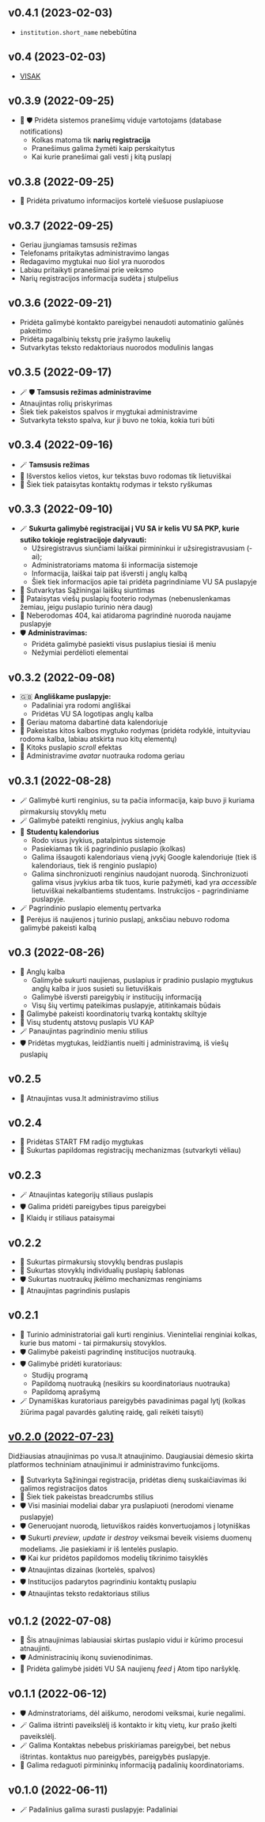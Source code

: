 ## v0.4.1 (2023-02-03)

* `institution.short_name` nebebūtina

## v0.4 (2023-02-03)

* [VISAK](https://github.com/vu-sa/vusa.lt/pull/122)

## v0.3.9 (2022-09-25)

*   🌟 🛡 Pridėta sistemos pranešimų viduje vartotojams (database notifications)
    *   Kolkas matoma tik **narių registracija**
    *   Pranešimus galima žymėti kaip perskaitytus
    *   Kai kurie pranešimai gali vesti į kitą puslapį

## v0.3.8 (2022-09-25)

*   🌟 Pridėta privatumo informacijos kortelė viešuose puslapiuose

## v0.3.7 (2022-09-25)

*   Geriau įjungiamas tamsusis režimas
*   Telefonams pritaikytas administravimo langas
*   Redagavimo mygtukai nuo šiol yra nuorodos
*   Labiau pritaikyti pranešimai prie veiksmo
*   Narių registracijos informacija sudėta į stulpelius

## v0.3.6 (2022-09-21)

*   Pridėta galimybė kontakto pareigybei nenaudoti automatinio galūnės pakeitimo
*   Pridėta pagalbinių tekstų prie įrašymo laukelių
*   Sutvarkytas teksto redaktoriaus nuorodos modulinis langas

## v0.3.5 (2022-09-17)

*   🪄 🛡 **Tamsusis režimas administravime**
*   Atnaujintas rolių priskyrimas
*   Šiek tiek pakeistos spalvos ir mygtukai administravime
*   Sutvarkyta teksto spalva, kur ji buvo ne tokia, kokia turi būti

## v0.3.4 (2022-09-16)

*   🪄 **Tamsusis režimas**
*   🐛 Išverstos kelios vietos, kur tekstas buvo rodomas tik lietuviškai
*   🐛 Šiek tiek pataisytas kontaktų rodymas ir teksto ryškumas

## v0.3.3 (2022-09-10)

*   🪄 **Sukurta galimybė registracijai į VU SA ir kelis VU SA PKP, kurie sutiko tokioje registracijoje dalyvauti:**
    *   Užsiregistravus siunčiami laiškai pirmininkui ir užsiregistravusiam (-ai);
    *   Administratoriams matoma ši informacija sistemoje
    *   Informacija, laiškai taip pat išversti į anglų kalbą
    *   Šiek tiek informacijos apie tai pridėta pagrindiniame VU SA puslapyje
*   🐛 Sutvarkytas Sąžiningai laiškų siuntimas
*   🐛 Pataisytas viešų puslapių footerio rodymas (nebenuslenkamas žemiau, jeigu puslapio turinio nėra daug)
*   🐛 Neberodomas 404, kai atidaroma pagrindinė nuoroda naujame puslapyje
*   🛡 **Administravimas:**
    *   Pridėta galimybė pasiekti visus puslapius tiesiai iš meniu
    *   Nežymiai perdėlioti elementai

## v0.3.2 (2022-09-08)

*   🇬🇧 **Angliškame puslapyje:**
    *   Padaliniai yra rodomi angliškai
    *   Pridėtas VU SA logotipas anglų kalba
*   🐛 Geriau matoma dabartinė data kalendoriuje
*   🌟 Pakeistas kitos kalbos mygtuko rodymas (pridėta rodyklė, intuityviau rodoma kalba, labiau atskirta nuo kitų elementų)
*   🌟 Kitoks puslapio _scroll_ efektas
*   🐛 Administravime _avatar_ nuotrauka rodoma geriau

## v0.3.1 (2022-08-28)

*   🪄 Galimybė kurti renginius, su ta pačia informacija, kaip buvo ji kuriama pirmakursių stovyklų metu
*   🪄 Galimybė pateikti renginius, įvykius anglų kalba
*   🌟 **Studentų kalendorius**
    *   Rodo visus įvykius, patalpintus sistemoje
    *   Pasiekiamas tik iš pagrindinio puslapio (kolkas)
    *   Galima išsaugoti kalendoriaus vieną įvykį Google kalendoriuje (tiek iš kalendoriaus, tiek iš renginio puslapio)
    *   Galima sinchronizuoti renginius naudojant nuorodą. Sinchronizuoti galima visus įvykius arba tik tuos, kurie pažymėti, kad yra _accessible_ lietuviškai nekalbantiems studentams. Instrukcijos - pagrindiniame puslapyje.
*   🪄 Pagrindinio puslapio elementų pertvarka
*   🐛 Perėjus iš naujienos į turinio puslapį, anksčiau nebuvo rodoma galimybė pakeisti kalbą

## v0.3 (2022-08-26)

*   🌟 Anglų kalba
    *   Galimybė sukurti naujienas, puslapius ir pradinio puslapio mygtukus anglų kalba ir juos susieti su lietuviškais
    *   Galimybė išversti pareigybių ir institucijų informaciją
    *   Visų šių vertimų pateikimas puslapyje, atitinkamais būdais
*   🌟 Galimybė pakeisti koordinatorių tvarką kontaktų skiltyje
*   🌟 Visų studentų atstovų puslapis VU KAP
*   🪄 Panaujintas pagrindinio meniu stilius
*   🛡 Pridėtas mygtukas, leidžiantis nueiti į administravimą, iš viešų puslapių

## v0.2.5

*   🌟 Atnaujintas vusa.lt administravimo stilius

## v0.2.4

*   🌟 Pridėtas START FM radijo mygtukas
*   🌟 Sukurtas papildomas registracijų mechanizmas (sutvarkyti vėliau)

## v0.2.3

*   🪄 Atnaujintas kategorijų stiliaus puslapis
*   🛡 Galima pridėti pareigybes tipus pareigybei
*   🐛 Klaidų ir stiliaus pataisymai

## v0.2.2

*   🌟 Sukurtas pirmakursių stovyklų bendras puslapis
*   🌟 Sukurtas stovyklų individualių puslapių šablonas
*   🛡 Sukurtas nuotraukų įkėlimo mechanizmas renginiams
*   🌟 Atnaujintas pagrindinis puslapis

## v0.2.1

*   🌟 Turinio administratoriai gali kurti renginius. Vieninteliai renginiai kolkas, kurie bus matomi - tai pirmakursių stovyklos.
*   🛡 Galimybė pakeisti pagrindinę institucijos nuotrauką.
*   🛡 Galimybė pridėti kuratoriaus:
    *   Studijų programą
    *   Papildomą nuotrauką (nesikirs su koordinatoriaus nuotrauka)
    *   Papildomą aprašymą
*   🪄 Dynamiškas kuratoriaus pareigybės pavadinimas pagal lytį (kolkas žiūrima pagal pavardės galutinę raidę, gali reikėti taisyti)

## [v0.2.0 (2022-07-23)](https://github.com/vu-sa/vusa.lt/pull/90)

Didžiausias atnaujinimas po vusa.lt atnaujinimo. Daugiausiai dėmesio skirta platformos techniniam atnaujinimui ir administravimo funkcijoms.

*   🌟 Sutvarkyta Sąžiningai registracija, pridėtas dienų suskaičiavimas iki galimos registracijos datos
*   🌟 Šiek tiek pakeistas breadcrumbs stilius
*   🛡 Visi masiniai modeliai dabar yra puslapiuoti (nerodomi viename puslapyje)
*   🛡 Generuojant nuorodą, lietuviškos raidės konvertuojamos į lotyniškas
*   🛡 Sukurti _preview_, _update_ ir _destroy_ veiksmai beveik visiems duomenų modeliams. Jie pasiekiami ir iš lentelės puslapio.
*   🛡 Kai kur pridėtos papildomos modelių tikrinimo taisyklės
*   🛡 Atnaujintas dizainas (kortelės, spalvos)
*   🛡 Institucijos padarytos pagrindiniu kontaktų puslapiu
*   🛡 Atnaujintas teksto redaktoriaus stilius

## v0.1.2 (2022-07-08)

*   🔧 Šis atnaujinimas labiausiai skirtas puslapio vidui ir kūrimo procesui atnaujinti.
*   🛡 Administracinių ikonų suvienodinimas.
*   🌟 Pridėta galimybė įsidėti VU SA naujienų _feed_ į Atom tipo naršyklę.

## v0.1.1 (2022-06-12)

*   🛡 Adminstratoriams, dėl aiškumo, nerodomi veiksmai, kurie negalimi.
*   🪄 Galima ištrinti paveikslėlį iš kontakto ir kitų vietų, kur prašo įkelti paveikslėlį.
*   🪄 Galima Kontaktas nebebus priskiriamas pareigybei, bet nebus ištrintas. kontaktus nuo pareigybės, pareigybės puslapyje.
*   🐛 Galima redaguoti pirmininkų informaciją padalinių koordinatoriams.

## v0.1.0 (2022-06-11)

*   🪄 Padalinius galima surasti puslapyje: Padaliniai